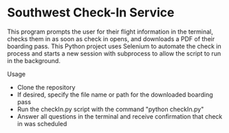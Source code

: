 # Southwest Check-In Service

This program prompts the user for their flight information in the terminal, checks them in as soon as check in opens, and downloads a PDF of their boarding pass. This Python project uses Selenium to automate the check in process and starts a new session with subprocess to allow the script to run in the background.

Usage
- Clone the repository
- If desired, specify the file name or path for the downloaded boarding pass
- Run the checkIn.py script with the command "python checkIn.py"
- Answer all questions in the terminal and receive confirmation that check in was scheduled
